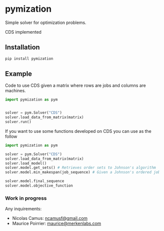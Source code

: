 # pymization
Simple solver for optimization problems.

CDS implemented
## Installation

```bash
pip install pymization
```

## Example

Code to use CDS given a matrix where rows are jobs and columns are machines.

```python
import pymization as pym


solver = pym.Solver("CDS")
solver.load_data_from_matrix(matrix)
solver.run()
```

If you want to use some functions developed on CDS you can use as the follow

```python
import pymization as pym

solver = pym.Solver("CDS")
solver.load_data_from_matrix(matrix)
solver.load_model()
solver.model.get_sets() # Retrieves order sets to Johnson's algorithm
solver.model.min_makespan(job_sequence) # Given a Johnson's ordered jobs calculate min_makespan and actualize objective_function

solver.model.final_sequence
solver.model.objective_function
```

### Work in progress

Any inquirements:

- Nicolas Camus: ncamusf@gmail.com
- Maurice Poirrier: maurice@merkenlabs.com
